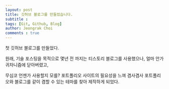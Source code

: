 ```yaml
---
layout: post
title: 깃허브 블로그를 만들었습니다.
subtitle : 
tags: [Git, Github, Blog]
author: Jeongrak Choi
comments : true
---
```


첫 깃허브 블로그를 만들었다.
<br>

원래, 기술 포스팅을 목적으로 몇년 전 까지는 티스토리 블로그를 사용했으나,
얼마 안가 귀차니즘에 닫아버렸고,
<br>

무심코 언젠가 사용할지 모를? 포트폴리오 사이트의 필요성을 느껴 겸사겸사 포트폴리오와 블로그를 같이 겸할 수 있는 테마를 찾아 제작하게 되었다.
